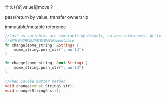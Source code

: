 什么样的value能move？

pass/return by value, transfer ownership


immutable/mutable reference
```rust
//Just as variables are immutable by default, so are references. We’re not allowed to modify something we have a reference to.
//调用者和被调用者都要保证immutable
fn change(some_string: &String) {
    some_string.push_str(", world");
}

fn change(some_string: &mut String) {
    some_string.push_str(", world");
}
```

```cpp
//when invoke mutter method
void change(const String& str);
void change(String& str);
```